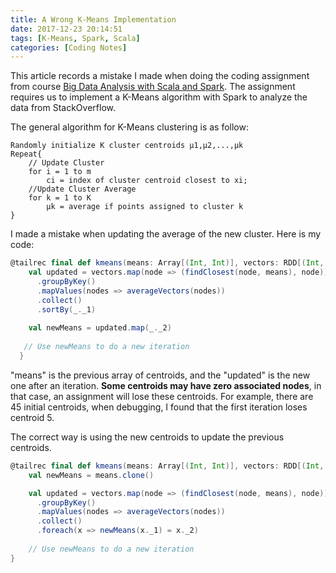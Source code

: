 ```yaml
---
title: A Wrong K-Means Implementation
date: 2017-12-23 20:14:51
tags: [K-Means, Spark, Scala]
categories: [Coding Notes]
---
```


This article records a mistake I made when doing the coding assignment from course [Big Data Analysis with Scala and Spark](https://www.coursera.org/learn/scala-spark-big-data/programming/FWGnz/stackoverflow-2-week-long-assignment). The assignment requires us to implement a K-Means algorithm with Spark to analyze the data from StackOverflow.

The general algorithm for K-Means clustering is as follow:
```
Randomly initialize K cluster centroids μ1,μ2,...,μk
Repeat{
    // Update Cluster 
    for i = 1 to m 
        ci = index of cluster centroid closest to xi;
    //Update Cluster Average
    for k = 1 to K
        μk = average if points assigned to cluster k
}
```

I made a mistake when updating the average of the new cluster.
Here is my code:
```scala
@tailrec final def kmeans(means: Array[(Int, Int)], vectors: RDD[(Int, Int)], iter: Int = 1, debug: Boolean = false): Array[(Int, Int)] = {
    val updated = vectors.map(node => (findClosest(node, means), node))
      .groupByKey()
      .mapValues(nodes => averageVectors(nodes))
      .collect()
      .sortBy(_._1)
 
    val newMeans = updated.map(_._2)
 
   // Use newMeans to do a new iteration
  }
```

"means" is the previous array of centroids, and the "updated" is the new one after an iteration. **Some centroids may have zero associated nodes**, in that case, an assignment will lose these centroids. For example, there are 45 initial centroids, when debugging, I found that the first iteration loses centroid 5.

The correct way is using the new centroids to update the previous centroids.
```scala
@tailrec final def kmeans(means: Array[(Int, Int)], vectors: RDD[(Int, Int)], iter: Int = 1, debug: Boolean = false): Array[(Int, Int)] = {
    val newMeans = means.clone()

    val updated = vectors.map(node => (findClosest(node, means), node))
      .groupByKey()
      .mapValues(nodes => averageVectors(nodes))
      .collect()
      .foreach(x => newMeans(x._1) = x._2)
      
    // Use newMeans to do a new iteration
}
```